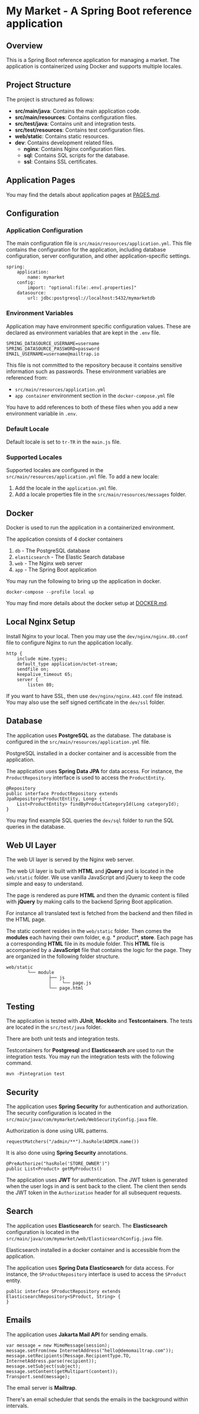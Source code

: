 # My Market - A Spring Boot reference application

## Overview

This is a Spring Boot reference application for managing a market. The application is containerized using Docker and
supports multiple locales.

## Project Structure

The project is structured as follows:
- **src/main/java**: Contains the main application code.
- **src/main/resources**: Contains configuration files.
- **src/test/java**: Contains unit and integration tests.
- **src/test/resources**: Contains test configuration files.
- **web/static**: Contains static resources.
- **dev**: Contains development related files.
    - **nginx**: Contains Nginx configuration files.
    - **sql**: Contains SQL scripts for the database.
    - **ssl**: Contains SSL certificates.

## Application Pages

You may find the details about application pages at [PAGES.md](documents/PAGES.md).

## Configuration

### Application Configuration

The main configuration file is `src/main/resources/application.yml`. This file contains the configuration for the
application, including database configuration, server configuration, and other application-specific settings.

    spring:
        application:
            name: mymarket
        config:
            import: "optional:file:.env[.properties]"
        datasource:
            url: jdbc:postgresql://localhost:5432/mymarketdb

### Environment Variables

Application may have environment specific configuration values. These are declared as environment variables that are
kept in the `.env` file.

    SPRING_DATASOURCE_USERNAME=username
    SPRING_DATASOURCE_PASSWORD=password
    EMAIL_USERNAME=username@mailtrap.io

This file is not committed to the repository because it contains sensitive information such as passwords. These
environment variables are referenced from:

- `src/main/resources/application.yml`
- `app container` environment section in the `docker-compose.yml` file

You have to add references to both of these files when you add a new environment variable in `.env`.

### Default Locale

Default locale is set to `tr-TR` in the `main.js` file.

### Supported Locales

Supported locales are configured in the `src/main/resources/application.yml` file.
To add a new locale:

1. Add the locale in the `application.yml` file.
2. Add a locale properties file in the `src/main/resources/messages` folder.

## Docker

Docker is used to run the application in a containerized environment.

The application consists of 4 docker containers

1. `db` - The PostgreSQL database
2. `elasticsearch` - The Elastic Search database
3. `web` - The Nginx web server
4. `app` - The Spring Boot application

You may run the following to bring up the application in docker.

    docker-compose --profile local up

You may find more details about the docker setup at [DOCKER.md](documents/DOCKER.md).

## Local Nginx Setup

Install Nginx to your local. Then you may use the `dev/nginx/nginx.80.conf` file to configure Nginx to run the
application locally.

    http {
        include mime.types;
        default_type application/octet-stream;
        sendfile on;
        keepalive_timeout 65;
        server {
            listen 80;

If you want to have SSL, then use `dev/nginx/nginx.443.conf` file instead. You may also use the self signed certificate
in the `dev/ssl` folder.

## Database

The application uses **PostgreSQL** as the database. The database is configured in the
`src/main/resources/application.yml` file.

PostgreSQL installed in a docker container and is accessible from the application.

The application uses **Spring Data JPA** for data access. For instance, the `ProductRepository` interface is used to
access the `ProductEntity`.

    @Repository
    public interface ProductRepository extends JpaRepository<ProductEntity, Long> {
        List<ProductEntity> findByProductCategoryId(Long categoryId);
    }

You may find example SQL queries the `dev/sql` folder to run the SQL queries in the database.

## Web UI Layer

The web UI layer is served by the Nginx web server.

The web UI layer is built with **HTML** and **jQuery** and is located in the `web/static` folder.
We use vanilla JavaScript and jQuery to keep the code simple and easy to understand.

The page is rendered as pure **HTML** and then the dynamic content is filled with **jQuery** by making calls to the
backend Spring Boot application.

For instance all translated text is fetched from the backend and then filled in the HTML page.

The static content resides in the `web/static` folder. Then comes the **modules** each having their own folder, e.g. *
*product**, **store**.
Each page has a corresponding **HTML** file in its module folder. This **HTML** file is accompanied by a **JavaScript**
file that contains the logic for the page.
They are organized in the following folder structure.

    web/static
            └── module
                    ├── js
                    │    └── page.js
                    └── page.html

## Testing

The application is tested with **JUnit**, **Mockito** and **Testcontainers**. The tests are located in the
`src/test/java` folder.

There are both unit tests and integration tests.

Testcontainers for **Postgresql** and **Elasticsearch** are used to run the integration tests.
You may run the integration tests with the following command.

    mvn -Pintegration test

## Security

The application uses **Spring Security** for authentication and authorization.
The security configuration is located in the `src/main/java/com/mymarket/web/WebSecurityConfig.java` file.

Authorization is done using URL patterns.

    requestMatchers("/admin/**").hasRole(ADMIN.name())

It is also done using **Spring Security** annotations.

    @PreAuthorize("hasRole('STORE_OWNER')")
    public List<Product> getMyProducts()

The application uses **JWT** for authentication.
The JWT token is generated when the user logs in and is sent back to the client.
The client then sends the JWT token in the `Authorization` header for all subsequent requests.

## Search

The application uses **Elasticsearch** for search.
The **Elasticsearch** configuration is located in the `src/main/java/com/mymarket/web/ElasticsearchConfig.java` file.

Elasticsearch installed in a docker container and is accessible from the application.

The application uses **Spring Data Elasticsearch** for data access. For instance, the `SProductRepository` interface is
used to access the `SProduct` entity.

    public interface SProductRepository extends ElasticsearchRepository<SProduct, String> {
    }

## Emails

The application uses **Jakarta Mail API** for sending emails.

    var message = new MimeMessage(session);
    message.setFrom(new InternetAddress("hello@demomailtrap.com"));
    message.setRecipients(Message.RecipientType.TO, InternetAddress.parse(recipient));
    message.setSubject(subject);
    message.setContent(getMultipart(content));
    Transport.send(message);

The email server is **Mailtrap**.

There's an email scheduler that sends the emails in the background within intervals.
